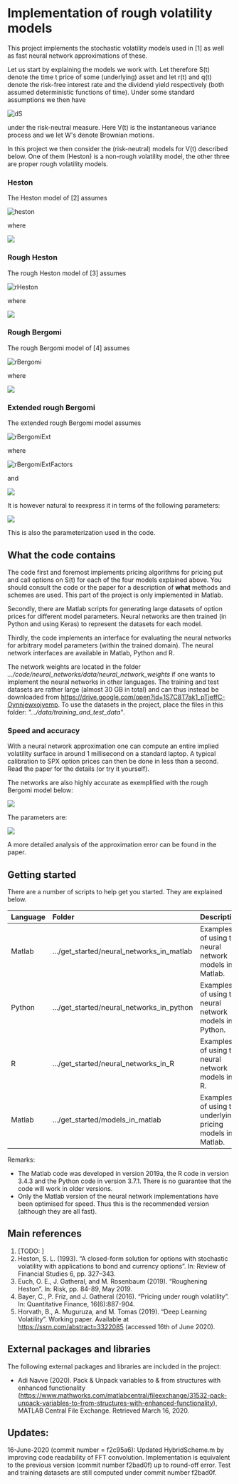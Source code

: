 # Implementation of rough volatility models
This project implements the stochastic volatility models used in [1] as well as fast neural network approximations of these.

Let us start by explaining the models we work with. Let therefore S(t) denote the time t price of some (underlying) asset and let r(t) and q(t) denote the risk-free interest rate and the dividend yield respectively (both assumed deterministic functions of time). Under some standard assumptions we then have

![dS](https://github.com/sigurdroemer/rough_volatility/blob/readme_images/dS_2.png)

under the risk-neutral measure. Here V(t) is the instantaneous variance process and we let W's denote Brownian motions.

In this project we then consider the (risk-neutral) models for V(t) described below. One of them (Heston) is a non-rough volatility model, the other three are proper rough volatility models.

### Heston
The Heston model of [2] assumes

![heston](https://github.com/sigurdroemer/rough_volatility/blob/readme_images/heston_2.png)

where 

![](https://github.com/sigurdroemer/rough_volatility/blob/readme_images/image1.png)

### Rough Heston
The rough Heston model of [3] assumes

![rHeston](https://github.com/sigurdroemer/rough_volatility/blob/readme_images/rheston_2.png)

where

![](https://github.com/sigurdroemer/rough_volatility/blob/readme_images/image2.png)

### Rough Bergomi
The rough Bergomi model of [4] assumes

![rBergomi](https://github.com/sigurdroemer/rough_volatility/blob/readme_images/rbergomi_2.png)

where

![](https://github.com/sigurdroemer/rough_volatility/blob/readme_images/image3.png)

### Extended rough Bergomi
The extended rough Bergomi model assumes

![rBergomiExt](https://github.com/sigurdroemer/rough_volatility/blob/readme_images/rbergomi_ext_def.png)

where

![rBergomiExtFactors](https://github.com/sigurdroemer/rough_volatility/blob/readme_images/rbergomi_ext_vfactors.png)

and

![](https://github.com/sigurdroemer/rough_volatility/blob/readme_images/image4.png)

It is however natural to reexpress it in terms of the following parameters:

![](https://github.com/sigurdroemer/rough_volatility/blob/readme_images/rho_eta_rbergomi_ext.png)

This is also the parameterization used in the code.

## What the code contains
The code first and foremost implements pricing algorithms for pricing put and call options on S(t) for each of the four models explained above. You should consult the code or the paper for a description of **what** methods and schemes are used. This part of the project is only implemented in Matlab.

Secondly, there are Matlab scripts for generating large datasets of option prices for different model parameters. Neural networks are then trained (in Python and using Keras) to represent the datasets for each model.

Thirdly, the code implements an interface for evaluating the neural networks for arbitrary model parameters (within the trained domain). The neural network interfaces are available in Matlab, Python and R. 

The network weights are located in the folder *.../code/neural_networks/data/neural_network_weights* if one wants to implement the neural networks in other languages. The training and test datasets are rather large (almost 30 GB in total) and can thus instead be downloaded from https://drive.google.com/open?id=1S7C8T7ak1_pTjeffC-Oynnjewxojyemp. To use the datasets in the project, place the files in this folder: *".../data/training_and_test_data"*.

### Speed and accuracy
With a neural network approximation one can compute an entire implied volatility surface in around 1 millisecond on a standard laptop. A typical calibration to SPX option prices can then be done in less than a second. Read the paper for the details (or try it yourself).

The networks are also highly accurate as exemplified with the rough Bergomi model below:

![](https://github.com/sigurdroemer/rough_volatility/blob/readme_images/example_plot.jpg)

The parameters are: 

![](https://github.com/sigurdroemer/rough_volatility/blob/readme_images/parameters.JPG)

A more detailed analysis of the approximation error can be found in the paper.

## Getting started
There are a number of scripts to help get you started. They are explained below.

| Language        | Folder        | Description  |
| :--------------- |:-------------| :------------|
| Matlab          | .../get_started/neural_networks_in_matlab      | Examples of using the neural network models in Matlab. |
| Python          | .../get_started/neural_networks_in_python      | Examples of using the neural network models in Python. |
| R               | .../get_started/neural_networks_in_R           | Examples of using the neural network models in R.|
| Matlab          | .../get_started/models_in_matlab | Examples of using the underlying pricing models in Matlab. |

Remarks: 
- The Matlab code was developed in version 2019a, the R code in version 3.4.3 and the Python code in version 3.7.1. There is no guarantee that the code will work in older versions.
- Only the Matlab version of the neural network implementations have been optimised for speed. Thus this is the recommended version (although they are all fast).

## Main references
1. [TODO: ]
2. Heston, S. L. (1993). “A closed-form solution for options with stochastic volatility with applications to bond and currency options”. In: Review of Financial Studies 6, pp. 327–343.
3. Euch, O. E., J. Gatheral, and M. Rosenbaum (2019). “Roughening Heston”. In: Risk, pp. 84-89, May 2019.
4. Bayer, C., P. Friz, and J. Gatheral (2016). “Pricing under rough volatility”. In: Quantitative Finance, 16(6):887-904.
5. Horvath, B., A. Muguruza, and M. Tomas (2019). “Deep Learning Volatility”. Working paper. Available at https://ssrn.com/abstract=3322085 (accessed 16th of June 2020).

## External packages and libraries
The following external packages and libraries are included in the project:
- Adi Navve (2020). Pack & Unpack variables to & from structures with enhanced functionality (https://www.mathworks.com/matlabcentral/fileexchange/31532-pack-unpack-variables-to-from-structures-with-enhanced-functionality), MATLAB Central File Exchange. Retrieved March 16, 2020.

## Updates:
16-June-2020 (commit number = f2c95a6):  Updated HybridScheme.m by improving code readability of FFT convolution. Implementation is equivalent to the previous version (commit number f2bad0f) up to round-off error. Test and training datasets are still computed under commit number f2bad0f.
